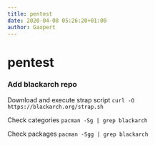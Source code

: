 ```yaml
---
title: pentest
date: 2020-04-08 05:26:20+01:00
author: Gaxpert
---
```


# pentest

### Add blackarch repo

Download and execute strap script `curl -O https://blackarch.org/strap.sh`

Check categories `pacman -Sg | grep blackarch`

Check packages `pacman -Sgg | grep blackarch`

